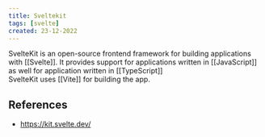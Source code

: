 ```yaml
---
title: Sveltekit
tags: [svelte]
created: 23-12-2022
---
```


SvelteKit is an open-source frontend framework for building applications with [[Svelte]]. It provides support for applications written in [[JavaScript]] as well for application written in [[TypeScript]]  
SvelteKit uses [[Vite]] for building the app.

## References
- https://kit.svelte.dev/